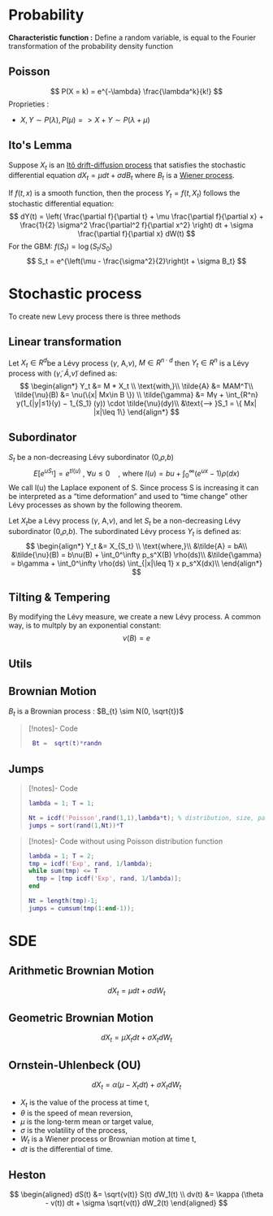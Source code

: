 # Probability

**Characteristic function :** Define a random variable, is equal to the Fourier transformation of the probability density function

## Poisson
$$ 
P(X = k) = e^{-\lambda} \frac{\lambda^k}{k!}
$$
Proprieties :
- $X, Y \sim P(\lambda), P(\mu) => X+Y \sim P(\lambda + \mu)$ 

## Ito's Lemma
Suppose $X_t$ is an [Itô drift-diffusion process](https://www.wikiwand.com/en/Itô_calculus#Itô_processes "Itô calculus") that satisfies the stochastic differential equation $dX_t = \mu dt + \sigma dB_t$ where $B_t$ is a [Wiener process](https://www.wikiwand.com/en/Wiener_process "Wiener process").

If $f(t,x)$ is a smooth function, then the process $Y_t=f(t,X_t)$ follows the stochastic differential equation:
$$
dY(t) = \left( \frac{\partial f}{\partial t} + \mu \frac{\partial f}{\partial x} + \frac{1}{2} \sigma^2 \frac{\partial^2 f}{\partial x^2} \right) dt + \sigma \frac{\partial f}{\partial x} dW(t)
$$
For the GBM: $f(S_t) = \log(S_t/S_0)$
$$
S_t = e^{\left(\mu - \frac{\sigma^2}{2}\right)t + \sigma B_t}
$$

# Stochastic process

To create new Levy process there is three methods 
## Linear transformation
Let $X_t \in R^d$​ be a Lévy process ($\gamma$, A,$\nu$), $M\in R^{n\cdot d}$ then $Y_t \in R^n$ is a Lévy process with  ($\tilde{\gamma}$, $\tilde{A}$,$\tilde{\nu}$) defined as:
$$ 
\begin{align*}
Y_t &=  M * X_t \\
\text{with,}\\
\tilde{A} &= MAM^T\\
\tilde{\nu}(B) &= \nu(\{x| Mx\in B \}) \\
\tilde{\gamma} &= Mγ + \int_{R^n} y(1_{|y|≤1}(y) − 1_{S_1} (y)) \cdot \tilde{\nu}(dy)\\
&\text{--> }S_1 = \{  Mx| |x|\leq 1\}
\end{align*}
$$



## Subordinator
 $S_t$ be a non-decreasing Lévy subordinator (0,$\rho$,$b$)
$$
E[e^{uS_t}] = e^{t l(u)} \text{ , }\forall u ≤ 0 \quad \text{, where } l(u) = bu + \int_0^{\infty}(e^{ux} − 1)\rho(dx)
$$
We call l(u) the Laplace exponent of S. Since process S is increasing it can
be interpreted as a “time deformation” and used to “time change” other Lévy processes as shown by the following theorem.

Let $X_t$​ be a Lévy process  ($\gamma$, A,$\nu$), and let $S_t$ be a non-decreasing Lévy subordinator (0,$\rho$,$b$). The subordinated Lévy process $Y_t$ is defined as:
$$ 
\begin{align*}
Y_t &= X_{S_t} \\
\text{where,}\\
&\tilde{A} = bA\\
&\tilde{\nu}(B) = b\nu(B) + \int_0^\infty p_s^X(B) \rho(ds)\\
&\tilde{\gamma} = b\gamma + \int_0^\infty \rho(ds) \int_{|x|\leq 1} x p_s^X(dx)\\
\end{align*}
$$

## Tilting & Tempering
By modifying the Lévy measure, we create a new Lévy process. A common way, is to multply by an exponential constant:
$$
\nu(B) = e^{}
$$


## Utils
## Brownian Motion

$B_t$ is a Brownian process  : $B_{t} \sim N(0, \sqrt{t})$

>[!notes]- Code
>```matlab
>  Bt =  sqrt(t)*randn
>```

## Jumps


>[!notes]- Code
>``` matlab
>lambda = 1; T = 1;
>
>Nt = icdf('Poisson',rand(1,1),lambda*t); % distribution, size, params
>jumps = sort(rand(1,Nt))*T
>
>```

>[!notes]- Code without using Poisson distribution function
>``` matlab
>lambda = 1; T = 2;
>tmp = icdf('Exp', rand, 1/lambda);
>while sum(tmp) <= T
>	tmp = [tmp icdf('Exp', rand, 1/lambda)];
>end
>
>Nt = length(tmp)-1;
>jumps = cumsum(tmp(1:end-1));
>
>```


# SDE
## Arithmetic Brownian Motion

$$ dX_t = \mu dt + \sigma dW_t $$
## Geometric Brownian Motion

$$ dX_t = \mu X_tdt + \sigma X_tdW_t $$
## Ornstein-Uhlenbeck (OU)

$$ dX_t = \alpha (\mu-X_tdt) + \sigma X_tdW_t $$
- $X_t$ is the value of the process at time t,
- $\theta$ is the speed of mean reversion,
- $\mu$ is the long-term mean or target value,
- $\sigma$ is the volatility of the process,
- $W_t$ is a Wiener process or Brownian motion at time t,
- $dt$ is the differential of time.

## Heston
$$
\begin{aligned}
dS(t) &= \sqrt{v(t)} S(t) dW_1(t) \\
dv(t) &= \kappa (\theta - v(t)) dt + \sigma \sqrt{v(t)} dW_2(t)
\end{aligned}
$$
